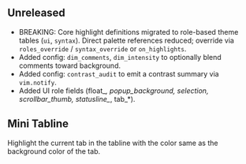 ## Unreleased
- BREAKING: Core highlight definitions migrated to role-based theme tables (`ui`, `syntax`). Direct palette references reduced; override via `roles_override` / `syntax_override` or `on_highlights`.
- Added config: `dim_comments`, `dim_intensity` to optionally blend comments toward background.
- Added config: `contrast_audit` to emit a contrast summary via `vim.notify`.
- Added UI role fields (float_*, popup_background, selection, scrollbar_thumb, statusline_*, tab_*).

## Mini Tabline

Highlight the current tab in the tabline with the color same as the background color of the tab.
